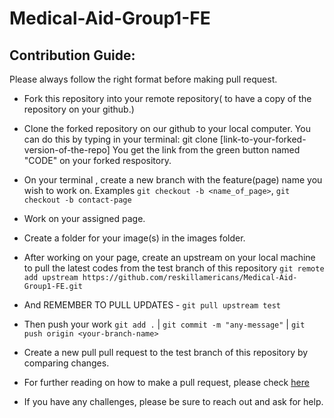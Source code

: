 # Medical-Aid-Group1-FE

## Contribution Guide:

Please always follow the right format before making pull request.

- Fork this repository into your remote repository( to have a copy of the repository on your github.)

- Clone the forked repository on our github to your local computer. You can do this by typing in your terminal: git clone [link-to-your-forked-version-of-the-repo] You get the link from the green button named "CODE" on your forked respository.

- On your terminal , create a new branch with the feature(page) name you wish to work on. Examples `git checkout -b <name_of_page>`, `git checkout -b contact-page`

- Work on your assigned page.

- Create a folder for your image(s) in the images folder.

- After working on your page, create an upstream on your local machine to pull the latest codes from the test branch of this repository `git remote add upstream https://github.com/reskillamericans/Medical-Aid-Group1-FE.git`

- And REMEMBER TO PULL UPDATES - `git pull upstream test`

- Then push your work `git add .` | `git commit -m "any-message"` | `git push origin <your-branch-name>`

- Create a new pull pull request to the test branch of this repository by comparing changes.

- For further reading on how to make a pull request, please check [here](https://www.digitalocean.com/community/tutorials/how-to-create-a-pull-request-on-github)

- If you have any challenges, please be sure to reach out and ask for help.
